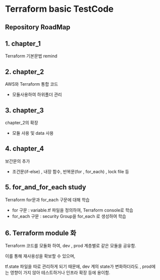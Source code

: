 # Terraform basic TestCode
## Repository RoadMap
## 1. chapter_1
Terraform 기본문법 remind
## 2. chapter_2
AWS와 Terraform 통합 코드
- 모듈사용하여 하위폴더 관리

## 3. chapter_3
chapter_2의 확장
- 모듈 사용 및 data 사용

## 4. chapter_4
보간문의 추가
- 조건문(if-else) , 내장 함수, 반복문(for , for_each) , lock file 등

## 5. for_and_for_each study
Terraform for문과 for_each 구문에 대해 학습
- for 구문 : variable.tf 파일을 정의하여, Terraform console로 학습
- for_each 구문 : security Group을 for_each 로 생성하여 학습

## 6. Terraform module 화
Terraform 코드를 모듈화 하여, dev , prod 계층별로 같은 모듈을 공유함.

이를 통해 재사용성을 확보할 수 있으며, 

tf.state 파일을 따로 관리하게 되기 때문에, dev 계의 state가 변화하더라도 , prod에는 영향이 가지 않아 테스트하거나 인프라 확장 등에 용이함.
